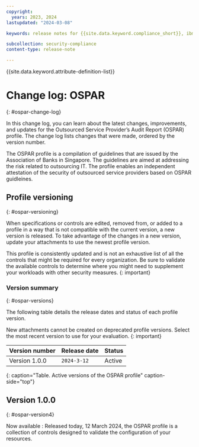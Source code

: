 ```yaml
---
copyright:
  years: 2023, 2024
lastupdated: "2024-03-08"

keywords: release notes for {{site.data.keyword.compliance_short}}, ibm security best practices, profile changes, enhancements, fixes, improvements

subcollection: security-compliance
content-type: release-note

---
```


{{site.data.keyword.attribute-definition-list}}

# Change log: OSPAR
{: #ospar-change-log}

In this change log, you can learn about the latest changes, improvements, and updates for the Outsourced Service Provider’s Audit Report (OSPAR) profile. The change log lists changes that were made, ordered by the version number.

The OSPAR profile is a compilation of guidelines that are issued by the Association of Banks in Singapore. The guidelines are aimed at addressing the risk related to outsourcing IT. The profile enables an independent attestation of the security of outsourced service providers based on OSPAR guidleines.

## Profile versioning
{: #ospar-versioning}

When specifications or controls are edited, removed from, or added to a profile in a way that is not compatible with the current version, a new version is released. To take advantage of the changes in a new version, update your attachments to use the newest profile version.

This profile is consistently updated and is not an exhaustive list of all the controls that might be required for every organization. Be sure to validate the available controls to determine where you might need to supplement your workloads with other security measures.
{: important}


### Version summary
{: #ospar-versions}

The following table details the release dates and status of each profile version.

New attachments cannot be created on deprecated profile versions. Select the most recent version to use for your evaluation.
{: important}

| Version number | Release date | Status |
|:---------------|:-------------|:-------|
| Version 1.0.0 | `2024-3-12` | Active |
{: caption="Table. Active versions of the OSPAR profile" caption-side="top"}


## Version 1.0.0
{: #ospar-version4}

Now available
:   Released today, 12 March 2024, the OSPAR profile is a collection of controls designed to validate the configuration of your resources.

